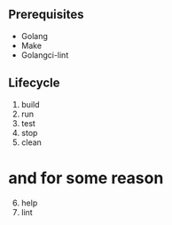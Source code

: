 

## Prerequisites

- Golang
- Make
- Golangci-lint

## Lifecycle

1. build
2. run
3. test
4. stop
5. clean
# and for some reason
6. help
7. lint
